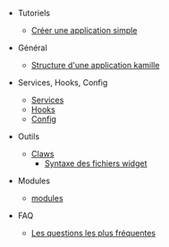 * Tutoriels
  * [Créer une application simple](tutoriel-creation-app.md)
  
* Général
  * [Structure d'une application kamille](structure-application.md)
  
* Services, Hooks, Config
  * [Services](service-hook-config/services.md)
  * [Hooks](service-hook-config/hooks.md)
  * [Config](service-hook-config/config.md)
  
    
* Outils
  * [Claws](claws.md)
    * [Syntaxe des fichiers widget](claws-widget-syntax.md)
  
* Modules
  * [modules](modules.md)
  
* FAQ
  * [Les questions les plus fréquentes](faq.md)
